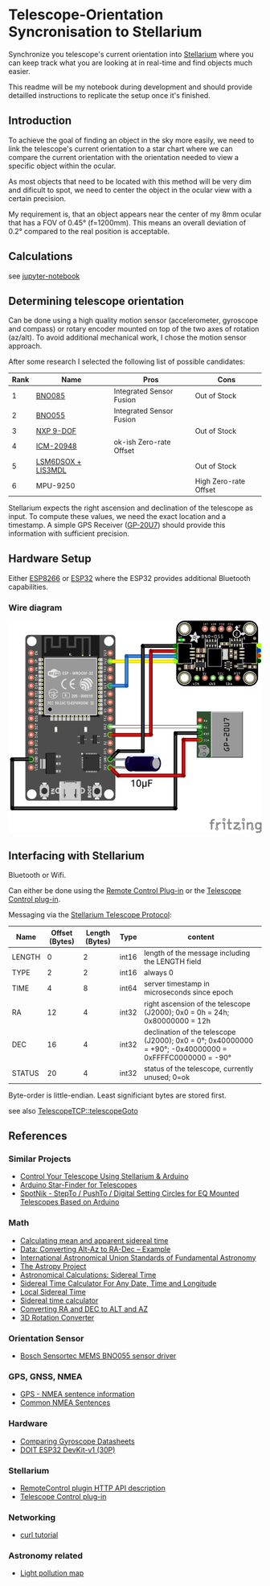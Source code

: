 # Telescope-Orientation Syncronisation to Stellarium

Synchronize you telescope's current orientation into [Stellarium](http://stellarium.org/) where you can keep track what you are looking at in real-time and find objects much easier.

This readme will be my notebook during development and should provide detailled instructions to replicate the setup once it's finished.

## Introduction

To achieve the goal of finding an object in the sky more easily, we need to link the telescope's current orientation to a star chart where we can compare the current orientation with the orientation needed to view a specific object within the ocular.

As most objects that need to be located with this method will be very dim and dificult to spot, we need to center the object in the ocular view with a certain precision.

My requirement is, that an object appears near the center of my 8mm ocular that has a FOV of 0.45° (f=1200mm). This means an overall deviation of 0.2° compared to the real position is acceptable.

## Calculations

see [jupyter-notebook](docs/calculations.ipynb)

## Determining telescope orientation

Can be done using a high quality motion sensor (accelerometer, gyroscope and compass) or rotary encoder mounted on top of the two axes of rotation (az/alt). To avoid additional mechanical work, I chose the motion sensor approach.

After some research I selected the following list of possible candidates:

Rank | Name | Pros | Cons
---|---|---|---
1 | [BNO085](https://learn.adafruit.com/adafruit-9-dof-orientation-imu-fusion-breakout-bno085/) | Integrated Sensor Fusion | Out of Stock
2 | [BNO055](https://learn.adafruit.com/adafruit-bno055-absolute-orientation-sensor/overview) |  Integrated Sensor Fusion | 
3 | [NXP 9-DOF](https://learn.adafruit.com/nxp-precision-9dof-breakout) |  | Out of Stock
4 | [ICM-20948](https://learn.adafruit.com/adafruit-tdk-invensense-icm-20948-9-dof-imu) | ok-ish Zero-rate Offset | 
5 | [LSM6DSOX + LIS3MDL](https://github.com/adafruit/Adafruit_LSM6DS) |  | Out of Stock
6 | MPU-9250 | | High Zero-rate Offset

Stellarium expects the right ascension and declination of the telescope as input. To compute these values, we need the exact location and a timestamp. A simple GPS Receiver ([GP-20U7](http://www.adh-tech.com.tw/?50,gp-20u7)) should provide this information with sufficient precision.



## Hardware Setup

Either [ESP8266](http://esp8266.net/) or [ESP32](http://esp32.net/) where the ESP32 provides additional Bluetooth capabilities.

### Wire diagram

![Wire Diagram](docs/ESP32-Devkit-v1-30pin_bb.png)

## Interfacing with Stellarium

Bluetooth or Wifi.

Can either be done using the [Remote Control Plug-in](http://stellarium.org/doc/head/remoteControlDoc.html) or the [Telescope Control plug-in](http://stellarium.sourceforge.net/wiki/index.php/Telescope_Control_plug-in).

Messaging via the [Stellarium Telescope Protocol](http://svn.code.sf.net/p/stellarium/code/trunk/telescope_server/stellarium_telescope_protocol.txt):

Name | Offset (Bytes) | Length (Bytes) | Type | content
---|---|---|---|---
LENGTH | 0 | 2 | int16 | length of the message including the LENGTH field
TYPE | 2 | 2 | int16 | always 0
TIME | 4 | 8 | int64 | server timestamp in microseconds since epoch
RA | 12 | 4 | int32 | right ascension of the telescope (J2000); 0x0 = 0h = 24h; 0x80000000 = 12h
DEC | 16 | 4 | int32 | declination of the telescope (J2000); 0x0 = 0°; 0x40000000 = +90°; -0x40000000 = 0xFFFFC0000000 = -90°
STATUS | 20 | 4 | int32 | status of the telescope, currently unused; 0=ok

Byte-order is little-endian. Least significiant bytes are stored first.

see also [TelescopeTCP::telescopeGoto](https://github.com/Stellarium/stellarium/blob/29df37b6c590ed32266f8269fde94bcb95eb5aa1/plugins/TelescopeControl/src/TelescopeClient.cpp#L276)


## References

### Similar Projects

- [Control Your Telescope Using Stellarium & Arduino](https://www.instructables.com/Control-Your-Telescope-Using-Stellarium-Arduino/)
- [Arduino Star-Finder for Telescopes](https://www.instructables.com/Arduino-Star-Finder-for-Telescopes/)
- [SpotNik - StepTo / PushTo / Digital Setting Circles for EQ Mounted Telescopes Based on Arduino](https://www.instructables.com/SpotNik-StepTo-PushTo-Digital-Setting-Circles-for-/)


### Math

- [Calculating mean and apparent sidereal time](http://www2.arnes.si/~gljsentvid10/sidereal.htm)
- [Data: Converting Alt-Az to RA-Dec – Example](http://jonvoisey.net/blog/2018/07/data-converting-alt-az-to-ra-dec-example/)
- [International Astronomical Union Standards of Fundamental Astronomy](http://www.iausofa.org/)
- [The Astropy Project](https://www.astropy.org/)
- [Astronomical Calculations: Sidereal Time](https://squarewidget.com/astronomical-calculations-sidereal-time/)
- [Sidereal Time Calculator For Any Date, Time and Longitude](http://www.neoprogrammics.com/sidereal_time_calculator/index.php)
- [Local Sidereal Time](https://www.localsiderealtime.com/)
- [Sidereal time calculator](https://astro.subhashbose.com/siderealtime)
- [Converting RA and DEC to ALT and AZ](http://www.stargazing.net/kepler/altaz.html)
- [3D Rotation Converter](https://www.andre-gaschler.com/rotationconverter/)


### Orientation Sensor

- [Bosch Sensortec MEMS BNO055 sensor driver](https://github.com/BoschSensortec/BNO055_driver)

### GPS, GNSS, NMEA

- [GPS - NMEA sentence information](http://aprs.gids.nl/nmea/)
- [Common NMEA Sentences](http://www.satsleuth.com/GPS_NMEA_sentences.aspx)

### Hardware

- [Comparing Gyroscope Datasheets](https://learn.adafruit.com/comparing-gyroscope-datasheets)
- [DOIT ESP32 DevKit-v1 (30P)](https://github.com/TronixLab/DOIT_ESP32_DevKit-v1_30P)

### Stellarium

- [RemoteControl plugin HTTP API description ](http://stellarium.org/doc/head/remoteControlApi.html)
- [Telescope Control plug-in](http://stellarium.sourceforge.net/wiki/index.php/Telescope_Control_plug-in)

### Networking

- [curl tutorial](https://curl.se/docs/manual.html)

### Astronomy related

- [Light pollution map](https://www.lightpollutionmap.info/)